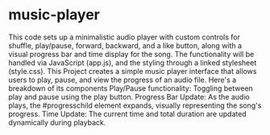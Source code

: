 # music-player
This code sets up a minimalistic audio player with custom controls for shuffle, play/pause, forward, backward, and a like button, along with a visual progress bar and time display for the song. The functionality will be handled via JavaScript (app.js), and the styling through a linked stylesheet (style.css).
This Project creates a simple music player interface that allows users to play, pause, and view the progress of an audio file. Here's a breakdown of its components
Play/Pause functionality: Toggling between play and pause using the play button.
Progress Bar Update: As the audio plays, the #progresschild element expands, visually representing the song's progress.
Time Update: The current time and total duration are updated dynamically during playback.
